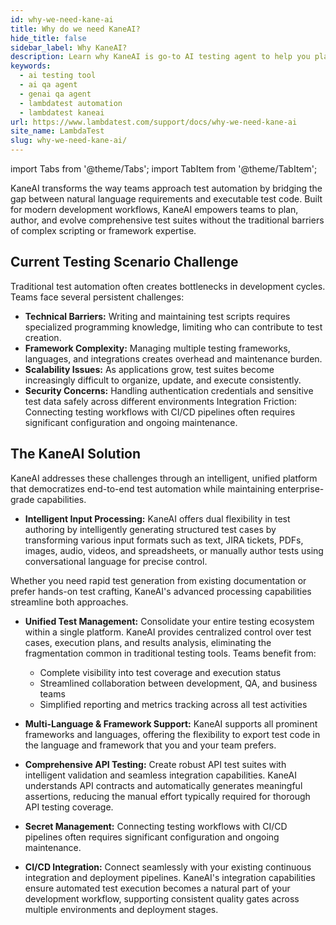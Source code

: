 ```yaml
---
id: why-we-need-kane-ai
title: Why do we need KaneAI?
hide_title: false
sidebar_label: Why KaneAI?
description: Learn why KaneAI is go-to AI testing agent to help you plan, author and evolve e2e automation tests using natural language. 
keywords:
  - ai testing tool
  - ai qa agent
  - genai qa agent
  - lambdatest automation
  - lambdatest kaneai
url: https://www.lambdatest.com/support/docs/why-we-need-kane-ai
site_name: LambdaTest
slug: why-we-need-kane-ai/
---
```


import Tabs from '@theme/Tabs';
import TabItem from '@theme/TabItem';

<script type="application/ld+json"
      dangerouslySetInnerHTML={{ __html: JSON.stringify({
       "@context": "https://schema.org",
        "@type": "BreadcrumbList",
        "itemListElement": [{
          "@type": "ListItem",
          "position": 1,
          "name": "Home",
          "item": "https://www.lambdatest.com"
        },{
          "@type": "ListItem",
          "position": 2,
          "name": "Support",
          "item": "https://www.lambdatest.com/support/docs/"
        },{
          "@type": "ListItem",
          "position": 3,
          "name": "Why do we need KaneAI",
          "item": "https://www.lambdatest.com/support/docs/why-we-need-kane-ai"
        }]
      })
    }}
></script>
KaneAI transforms the way teams approach test automation by bridging the gap between natural language requirements and executable test code. Built for modern development workflows, KaneAI empowers teams to plan, author, and evolve comprehensive test suites without the traditional barriers of complex scripting or framework expertise.

## Current Testing Scenario Challenge
Traditional test automation often creates bottlenecks in development cycles. Teams face several persistent challenges:

- **Technical Barriers:** Writing and maintaining test scripts requires specialized programming knowledge, limiting who can contribute to test creation.
- **Framework Complexity:** Managing multiple testing frameworks, languages, and integrations creates overhead and maintenance burden.
- **Scalability Issues:** As applications grow, test suites become increasingly difficult to organize, update, and execute consistently.
- **Security Concerns:** Handling authentication credentials and sensitive test data safely across different environments
Integration Friction: Connecting testing workflows with CI/CD pipelines often requires significant configuration and ongoing maintenance.

## The KaneAI Solution
KaneAI addresses these challenges through an intelligent, unified platform that democratizes end-to-end test automation while maintaining enterprise-grade capabilities.

- **Intelligent Input Processing:** KaneAI offers dual flexibility in test authoring by intelligently generating structured test cases by transforming various input formats such as text, JIRA tickets, PDFs, images, audio, videos, and spreadsheets, or manually author tests using conversational language for precise control. 

Whether you need rapid test generation from existing documentation or prefer hands-on test crafting, KaneAI's advanced processing capabilities streamline both approaches.

- **Unified Test Management:** Consolidate your entire testing ecosystem within a single platform. KaneAI provides centralized control over test cases, execution plans, and results analysis, eliminating the fragmentation common in traditional testing tools. Teams benefit from:

  - Complete visibility into test coverage and execution status
  - Streamlined collaboration between development, QA, and business teams
  - Simplified reporting and metrics tracking across all test activities

- **Multi-Language & Framework Support:** KaneAI supports all prominent frameworks and languages, offering the flexibility to export test code in the language and framework that you and your team prefers.

- **Comprehensive API Testing:** Create robust API test suites with intelligent validation and seamless integration capabilities. KaneAI understands API contracts and automatically generates meaningful assertions, reducing the manual effort typically required for thorough API testing coverage.

- **Secret Management:** Connecting testing workflows with CI/CD pipelines often requires significant configuration and ongoing maintenance.

- **CI/CD Integration:** Connect seamlessly with your existing continuous integration and deployment pipelines. KaneAI's integration capabilities ensure automated test execution becomes a natural part of your development workflow, supporting consistent quality gates across multiple environments and deployment stages.